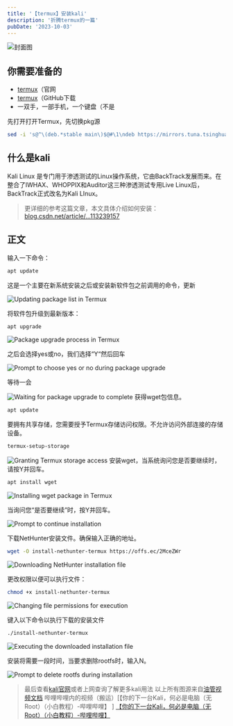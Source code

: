 ```yaml
---
title: '【termux】安装kali'
description: '折腾termux的一篇'
pubDate: '2023-10-03'
---
```


![封面图](https://linexic.top/img/kali.jpg)

## 你需要准备的

- [termux](https://termux.dev/en/ "termux")（官网
- [termux](https://github.com/termux/termux-app/)（GitHub下载
- 一双手，一部手机，一个键盘（不是

先打开打开Termux，先切换pkg源

```bash
sed -i 's@^\(deb.*stable main\)$@#\1\ndeb https://mirrors.tuna.tsinghua.edu.cn/termux/termux-packages-24 stable main@' $PREFIX/etc/apt/sources.list && apt update && apt upgrade
```

## 什么是kali

Kali Linux 是专门用于渗透测试的Linux操作系统，它由BackTrack发展而来。在整合了IWHAX、WHOPPIX和Auditor这三种渗透测试专用Live Linux后，BackTrack正式改名为Kali LInux。

> 更详细的参考这篇文章，本文具体介绍如何安装：  
[blog.csdn.net/article/...113239157](https://blog.csdn.net/qq_45740212/article/details/113239157 "blog.csdn.net/article/...113239157")

## 正文

输入一下命令：

```bash
apt update
```

这是一个主要在新系统安装之后或安装新软件包之前调用的命令，更新

![Updating package list in Termux](https://img.linexic.top/file/fcec169b4c4bdc28e6692.png)

将软件包升级到最新版本：

```bash
apt upgrade
```

![Package upgrade process in Termux](https://img.linexic.top/file/997a7e8810ccbb902d011.png)

之后会选择yes或no，我们选择“Y“然后回车

![Prompt to choose yes or no during package upgrade](https://img.linexic.top/file/5c703eff23100a60ae00e.png)

等待一会

![Waiting for package upgrade to complete](https://img.linexic.top/file/0353798d81cbb65577657.png)
获得wget包信息。

```bash
apt update
```

要拥有共享存储，您需要授予Termux存储访问权限。不允许访问外部连接的存储设备。

```bash
termux-setup-storage
```

![Granting Termux storage access](https://img.linexic.top/file/ac06eeb33eb0cb1765721.png)
安装wget，当系统询问您是否要继续时，请按Y并回车。

```bash
apt install wget
```

![Installing wget package in Termux](https://img.linexic.top/file/90ac854bb0bc1172ab3ce.png)

当询问您“是否要继续”时，按Y并回车。

![Prompt to continue installation](https://img.linexic.top/file/174877f0922981ab33a38.png)

下载NetHunter安装文件。确保输入正确的地址。

```bash
wget -O install-nethunter-termux https://offs.ec/2MceZWr
```

![Downloading NetHunter installation file](https://img.linexic.top/file/de3e7875b950eb41bf838.png)

更改权限以便可以执行文件：

```bash
chmod +x install-nethunter-termux
```

![Changing file permissions for execution](https://img.linexic.top/file/3cb3772.png)

键入以下命令以执行下载的安装文件

```bash
./install-nethunter-termux
```

![Executing the downloaded installation file](https://img.linexic.top/file/c0eca379366d830ef94d1.png)

安装将需要一段时间，当要求删除rootfs时，输入N。

![Prompt to delete rootfs during installation](https://img.linexic.top/file/698982ac5796d86bf37cf.png)

> 最后查看[kali官网](https://www.kali.org/ "kali官网")或者上网查询了解更多kali用法
以上所有图源来自[油管视频文档](https://m.youtube.com/watch?v=KxOGyuGq0Ts&t=186s "油管视频文档")
哔哩哔哩内的视频（搬运）[【你的下一台Kali，何必是电脑（无Root）（小白教程）-哔哩哔哩】 ]
[【你的下一台Kali，何必是电脑（无Root）（小白教程）-哔哩哔哩】](https://b23.tv/FQSWvCI)
